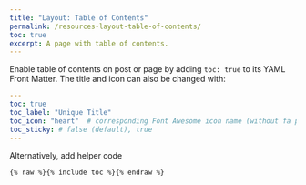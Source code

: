 ```yaml
---
title: "Layout: Table of Contents"
permalink: /resources-layout-table-of-contents/
toc: true
excerpt: A page with table of contents.
---
```


Enable table of contents on post or page by adding `toc: true` to its YAML Front Matter. The title and icon can also be changed with:

```yaml
---
toc: true
toc_label: "Unique Title"
toc_icon: "heart"  # corresponding Font Awesome icon name (without fa prefix)
toc_sticky: # false (default), true
---
```

Alternatively, add helper code

```
{% raw %}{% include toc %}{% endraw %}
```